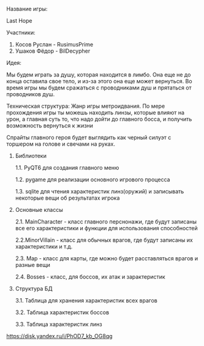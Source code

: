 Название игры: 

Last Hope

Участники: 
1. Косов Руслан - RusimusPrime
2. Ушаков Фёдор - BilDecypher

Идея:

Мы будем играть за душу, которая находится в лимбо. Она еще не до конца оставила свое тело, и из-за этого она еще может вернуться. Во время игры мы будем сражаться с проводниками душ и прятаться от проводников душ.

Техническая структура:
Жанр игры метроидвания. По мере прохождения игры ты можешь находить линзы, которые влияют на урон, а главная суть то, что надо дойти до главного босса, и получить возможность вернуться к жизни 

Спрайты главного героя будет выглядить как черный силуэт с торшером на голове и свечами на руках.
1. Библиотеки
   
   1.1. PyQT6 для создания главного меню
   
   1.2. pygame для реализации основного игрового процесса
   
   1.3. sqlite для чтения характеристик линз(оружий) и записывать некоторые вещи об результатах игрока
2. Основные классы

   2.1. MainCharacter - класс главного перснонажи, где будут записаны все его характеристики и функции для использования способностей
   
   2.2.MinorVillain - класс для обычных врагов, где будут записаны их характеристики и т.д.
   
   2.3. Map - класс для карты, где можно будет расставляться врагов и разные вещи
   
   2.4. Bosses - класс, для боссов, их атак и зарактеристик
3. Структура БД
   
   3.1. Таблица для хранения характеристик всех врагов
   
   3.2. Таблица характеристик боссов
   
   3.3. Таблица характеристик линз

https://disk.yandex.ru/i/PhOD7_kb_OG8qg
